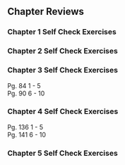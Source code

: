 ## Chapter Reviews

### Chapter 1 Self Check Exercises

### Chapter 2 Self Check Exercises

### Chapter 3 Self Check Exercises
Pg. 84 1 - 5  
Pg. 90 6 - 10  

### Chapter 4 Self Check Exercises
Pg. 136 1 - 5  
Pg. 141 6 - 10  

### Chapter 5 Self Check Exercises
